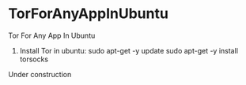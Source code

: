 # TorForAnyAppInUbuntu
Tor For Any App In Ubuntu
1) Install Tor in ubuntu:
sudo apt-get -y update
sudo apt-get -y install torsocks

Under construction

